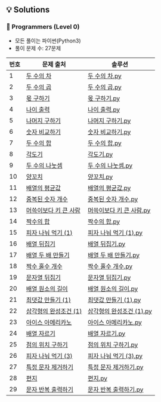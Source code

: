 ## 💡 Solutions

### 🌱 Programmers (Level 0)
+ 모든 풀이는 파이썬(Python3)
+ 풀이 문제 수: 27문제

| 번호  | 문제 출처                                                                             | 솔루션                                                                                                            |
|-----|-----------------------------------------------------------------------------------|----------------------------------------------------------------------------------------------------------------|
| 1   | [두 수의 차](https://school.programmers.co.kr/learn/courses/30/lessons/120803)        | [두 수의 차.py](https://github.com/injae97/Algorithm/blob/master//Programmers/Level%200/Two-Difference.py)         |
| 2   | [두 수의 곱](https://school.programmers.co.kr/learn/courses/30/lessons/120804)        | [두 수의 곱.py](https://github.com/injae97/Algorithm/blob/master//Programmers/Level%200/Two-Multiply.py)           |
| 3   | [몫 구하기](https://school.programmers.co.kr/learn/courses/30/lessons/120805)         | [몫 구하기.py](https://github.com/injae97/Algorithm/blob/master//Programmers/Level%200/Quotient.py)                |
| 4   | [나이 출력](https://school.programmers.co.kr/learn/courses/30/lessons/120820)         | [나이 출력.py](https://github.com/injae97/Algorithm/blob/master//Programmers/Level%200/Age.py)                     |
| 5   | [나머지 구하기](https://school.programmers.co.kr/learn/courses/30/lessons/120810)       | [나머지 구하기.py](https://github.com/injae97/Algorithm/blob/master//Programmers/Level%200/Two-Remainder.py)         |
| 6   | [숫자 비교하기](https://school.programmers.co.kr/learn/courses/30/lessons/120807)       | [숫자 비교하기.py](https://github.com/injae97/Algorithm/blob/master//Programmers/Level%200/Two-Compare.py)           |
| 7   | [두 수의 합](https://school.programmers.co.kr/learn/courses/30/lessons/120802)        | [두 수의 합.py](https://github.com/injae97/Algorithm/blob/master//Programmers/Level%200/Two-Sum.py)                |
| 8   | [각도기](https://school.programmers.co.kr/learn/courses/30/lessons/120829)           | [각도기.py](https://github.com/injae97/Algorithm/blob/master//Programmers/Level%200/Protractor.py)                |
| 9   | [두 수의 나눗셈](https://school.programmers.co.kr/learn/courses/30/lessons/120806)      | [두 수의 나눗셈.py](https://github.com/injae97/Algorithm/blob/master//Programmers/Level%200/Two-Division.py)         |
| 10  | [양꼬치](https://school.programmers.co.kr/learn/courses/30/lessons/120830)           | [양꼬치.py](https://github.com/injae97/Algorithm/blob/master//Programmers/Level%200/Lamb-Skewers.py)              |
| 11  | [배열의 평균값](https://school.programmers.co.kr/learn/courses/30/lessons/120817)       | [배열의 평균값.py](https://github.com/injae97/Algorithm/blob/master//Programmers/Level%200/Array-Average.py)         |
| 12  | [중복된 숫자 개수](https://school.programmers.co.kr/learn/courses/30/lessons/120583)     | [중복된 숫자 개수.py](https://github.com/injae97/Algorithm/blob/master//Programmers/Level%200/Duplicate-Numbers.py)   |
| 13  | [머쓱이보다 키 큰 사람](https://school.programmers.co.kr/learn/courses/30/lessons/120585)  | [머쓱이보다 키 큰 사람.py](https://github.com/injae97/Algorithm/blob/master//Programmers/Level%200/Array-Person.py)     |
| 14  | [짝수의 합](https://school.programmers.co.kr/learn/courses/30/lessons/120831)         | [짝수의 합.py](https://github.com/injae97/Algorithm/blob/master//Programmers/Level%200/Even-Sum.py)                |
| 15  | [피자 나눠 먹기 (1)](https://school.programmers.co.kr/learn/courses/30/lessons/120814)  | [피자 나눠 먹기 (1).py](https://github.com/injae97/Algorithm/blob/master//Programmers/Level%200/Sharing-Pizza(1).py) |
| 16  | [배열 뒤집기](https://school.programmers.co.kr/learn/courses/30/lessons/120821)        | [배열 뒤집기.py](https://github.com/injae97/Algorithm/blob/master//Programmers/Level%200/Array-Reverse.py)          |
| 17  | [배열 두 배 만들기](https://school.programmers.co.kr/learn/courses/30/lessons/120809)    | [배열 두 배 만들기.py](https://github.com/injae97/Algorithm/blob/master//Programmers/Level%200/Array-Double.py)       |
| 18  | [짝수 홀수 개수](https://school.programmers.co.kr/learn/courses/30/lessons/120824)      | [짝수 홀수 개수.py](https://github.com/injae97/Algorithm/blob/master//Programmers/Level%200/Even-Odd-Count.py)       |
| 19  | [문자열 뒤집기](https://school.programmers.co.kr/learn/courses/30/lessons/120822)       | [문자열 뒤집기.py](https://github.com/injae97/Algorithm/blob/master//Programmers/Level%200/String-Reverse.py)        |
| 20  | [배열 원소의 길이](https://school.programmers.co.kr/learn/courses/30/lessons/120854)     | [배열 원소의 길이.py](https://github.com/injae97/Algorithm/blob/master//Programmers/Level%200/Array-Length.py)        |
| 21  | [최댓값 만들기 (1)](https://school.programmers.co.kr/learn/courses/30/lessons/120847)   | [최댓값 만들기 (1).py](https://github.com/injae97/Algorithm/blob/master//Programmers/Level%200/Array-Max(1).py)      |
| 22  | [삼각형의 완성조건 (1)](https://school.programmers.co.kr/learn/courses/30/lessons/120889) | [삼각형의 완성조건 (1).py](https://github.com/injae97/Algorithm/blob/master//Programmers/Level%200/Triangle(1).py)     |
| 23  | [아이스 아메리카노](https://school.programmers.co.kr/learn/courses/30/lessons/120819)     | [아이스 아메리카노.py](https://github.com/injae97/Algorithm/blob/master//Programmers/Level%200/Ice-Americano.py)       |
| 24  | [배열 자르기](https://school.programmers.co.kr/learn/courses/30/lessons/120833)        | [배열 자르기.py](https://github.com/injae97/Algorithm/blob/master//Programmers/Level%200/Array-Slicing.py)          |
| 25  | [점의 위치 구하기](https://school.programmers.co.kr/learn/courses/30/lessons/120833)     | [점의 위치 구하기.py](https://github.com/injae97/Algorithm/blob/master//Programmers/Level%200/Quadrant.py)            |
| 26  | [피자 나눠 먹기 (3)](https://school.programmers.co.kr/learn/courses/30/lessons/120816)  | [피자 나눠 먹기 (3).py](https://github.com/injae97/Algorithm/blob/master//Programmers/Level%200/Sharing-Pizza(3).py) |
| 27  | [특정 문자 제거하기](https://school.programmers.co.kr/learn/courses/30/lessons/120826)    | [특정 문자 제거하기.py](https://github.com/injae97/Algorithm/blob/master//Programmers/Level%200/String-Remove.py)      | 
| 28  | [편지](https://school.programmers.co.kr/learn/courses/30/lessons/120898)            | [편지.py](https://github.com/injae97/Algorithm/blob/master//Programmers/Level%200/Letter.py)                     | 
| 29  | [문자 반복 출력하기](https://school.programmers.co.kr/learn/courses/30/lessons/120825)    | [문자 반복 출력하기.py](https://github.com/injae97/Algorithm/blob/master//Programmers/Level%200/String-Loop.py)        | 